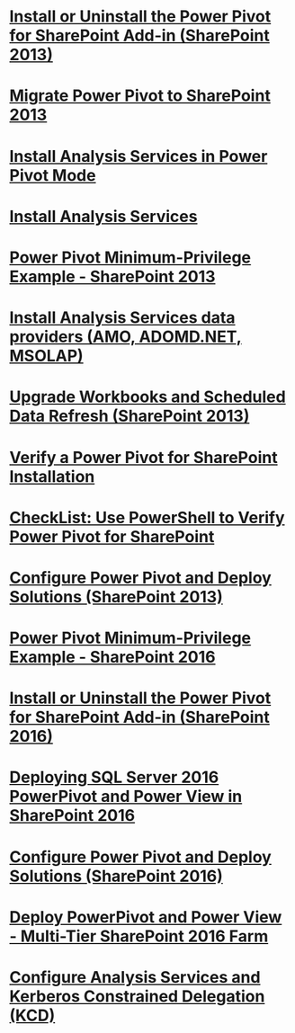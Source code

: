 # [Install or Uninstall the Power Pivot for SharePoint Add-in (SharePoint 2013)](install-or-uninstall-the-power-pivot-for-sharepoint-add-in-sharepoint-2013.md)
# [Migrate Power Pivot to SharePoint 2013](migrate-power-pivot-to-sharepoint-2013.md)
# [Install Analysis Services in Power Pivot Mode](install-analysis-services-in-power-pivot-mode.md)
# [Install Analysis Services](install-analysis-services.md)
# [Power Pivot Minimum-Privilege Example - SharePoint 2013](power-pivot-minimum-privilege-example-sharepoint-2013.md)
# [Install Analysis Services data providers (AMO, ADOMD.NET, MSOLAP)](install-analysis-services-data-providers-amo-adomd.net-msolap.md)
# [Upgrade Workbooks and Scheduled Data Refresh (SharePoint 2013)](upgrade-workbooks-and-scheduled-data-refresh-sharepoint-2013.md)
# [Verify a Power Pivot for SharePoint Installation](verify-a-power-pivot-for-sharepoint-installation.md)
# [CheckList: Use PowerShell to Verify Power Pivot for SharePoint](checklist-use-powershell-to-verify-power-pivot-for-sharepoint.md)
# [Configure Power Pivot and Deploy Solutions (SharePoint 2013)](configure-power-pivot-and-deploy-solutions-sharepoint-2013.md)
# [Power Pivot Minimum-Privilege Example - SharePoint 2016](power-pivot-minimum-privilege-example-sharepoint-2016.md)
# [Install or Uninstall the Power Pivot for SharePoint Add-in (SharePoint 2016)](install-or-uninstall-the-power-pivot-for-sharepoint-add-in-sharepoint-2016.md)
# [Deploying SQL Server 2016 PowerPivot and Power View in SharePoint 2016](deploying-sql-server-2016-powerpivot-and-power-view-in-sharepoint-2016.md)
# [Configure Power Pivot and Deploy Solutions (SharePoint 2016)](configure-power-pivot-and-deploy-solutions-sharepoint-2016.md)
# [Deploy PowerPivot and Power View - Multi-Tier SharePoint 2016 Farm](deploy-powerpivot-and-power-view-multi-tier-sharepoint-2016-farm.md)
# [Configure Analysis Services and Kerberos Constrained Delegation (KCD)](configure-analysis-services-and-kerberos-constrained-delegation-kcd.md)

